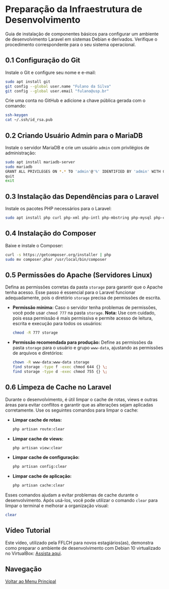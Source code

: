 # Preparação da Infraestrutura de Desenvolvimento

Guia de instalação de componentes básicos para configurar um ambiente de desenvolvimento Laravel em sistemas Debian e derivados. Verifique o procedimento correspondente para o seu sistema operacional.

## 0.1 Configuração do Git

Instale o Git e configure seu nome e e-mail:

```bash
sudo apt install git
git config --global user.name "Fulano da Silva"
git config --global user.email "fulano@usp.br"
```

Crie uma conta no GitHub e adicione a chave pública gerada com o comando:

```bash
ssh-keygen
cat ~/.ssh/id_rsa.pub
```

## 0.2 Criando Usuário Admin para o MariaDB

Instale o servidor MariaDB e crie um usuário `admin` com privilégios de administração:

```bash
sudo apt install mariadb-server
sudo mariadb
GRANT ALL PRIVILEGES ON *.* TO 'admin'@'%' IDENTIFIED BY 'admin' WITH GRANT OPTION;
quit
exit
```

## 0.3 Instalação das Dependências para o Laravel

Instale os pacotes PHP necessários para o Laravel:

```bash
sudo apt install php curl php-xml php-intl php-mbstring php-mysql php-curl php-sybase
```

## 0.4 Instalação do Composer

Baixe e instale o Composer:

```bash
curl -s https://getcomposer.org/installer | php
sudo mv composer.phar /usr/local/bin/composer
```

## 0.5 Permissões do Apache (Servidores Linux)

Defina as permissões corretas da pasta `storage` para garantir que o Apache tenha acesso. Esse passo é essencial para o Laravel funcionar adequadamente, pois o diretório `storage` precisa de permissões de escrita.

- **Permissão mínima:** Caso o servidor tenha problemas de permissões, você pode usar `chmod 777` na pasta `storage`. **Nota:** Use com cuidado, pois essa permissão é mais permissiva e permite acesso de leitura, escrita e execução para todos os usuários:

    ```bash
    chmod -R 777 storage
    ```

- **Permissão recomendada para produção:** Define as permissões da pasta `storage` para o usuário e grupo `www-data`, ajustando as permissões de arquivos e diretórios:

    ```bash
    chown -R www-data:www-data storage
    find storage -type f -exec chmod 644 {} \;
    find storage -type d -exec chmod 755 {} \;
    ```

## 0.6 Limpeza de Cache no Laravel

Durante o desenvolvimento, é útil limpar o cache de rotas, views e outras áreas para evitar conflitos e garantir que as alterações sejam aplicadas corretamente. Use os seguintes comandos para limpar o cache:

- **Limpar cache de rotas:**

    ```bash
    php artisan route:clear
    ```

- **Limpar cache de views:**

    ```bash
    php artisan view:clear
    ```

- **Limpar cache de configuração:**

    ```bash
    php artisan config:clear
    ```

- **Limpar cache de aplicação:**

    ```bash
    php artisan cache:clear
    ```

Esses comandos ajudam a evitar problemas de cache durante o desenvolvimento. Após usá-los, você pode utilizar o comando `clear` para limpar o terminal e melhorar a organização visual:

```bash
clear
```

## Vídeo Tutorial

Este vídeo, utilizado pela FFLCH para novos estagiários(as), demonstra como preparar o ambiente de desenvolvimento com Debian 10 virtualizado no VirtualBox: [Assista aqui](https://youtu.be/qImwzkP0nQE).

## Navegação
[Voltar ao Menu Principal](/~jpvolante/uspdev-site/public/laravel/)